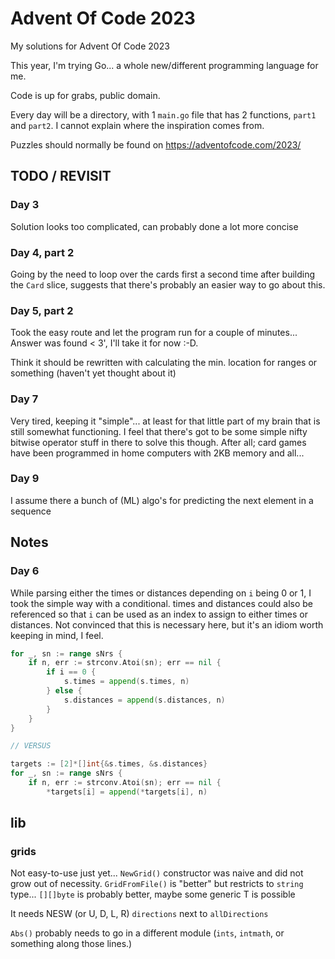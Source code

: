 # Advent Of Code 2023
My solutions for Advent Of Code 2023

This year, I'm trying Go... a whole new/different programming language for me.

Code is up for grabs, public domain.

Every day will be a directory, with 1 `main.go` file that has 2 functions, `part1` and `part2`.
I cannot explain where the inspiration comes from.

Puzzles should normally be found on https://adventofcode.com/2023/


## TODO / REVISIT

### Day 3
Solution looks too complicated, can probably done a lot more concise

### Day 4, part 2
Going by the need to loop over the cards first a second time after building the `Card` slice, suggests that there's probably an easier way to go about this.

### Day 5, part 2
Took the easy route and let the program run for a couple of minutes... Answer was found < 3', I'll take it for now :-D.

Think it should be rewritten with calculating the min. location for ranges or something (haven't yet thought about it)

### Day 7
Very tired, keeping it "simple"... at least for that little part of my brain that is still somewhat functioning.
I feel that there's got to be some simple nifty bitwise operator stuff in there to solve this though.
After all; card games have been programmed in home computers with 2KB memory and all...

### Day 9
I assume there a bunch of (ML) algo's for predicting the next element in a sequence


## Notes

### Day 6
While parsing either the times or distances depending on `i` being 0 or 1, I took the simple way with a conditional.
times and distances could also be referenced so that `i` can be used as an index to assign to either times or distances.
Not convinced that this is necessary here, but it's an idiom worth keeping in mind, I feel.
```Go
for _, sn := range sNrs {
    if n, err := strconv.Atoi(sn); err == nil {
        if i == 0 {
            s.times = append(s.times, n)
        } else {
            s.distances = append(s.distances, n)
        }
    }
}

// VERSUS

targets := [2]*[]int{&s.times, &s.distances}
for _, sn := range sNrs {
    if n, err := strconv.Atoi(sn); err == nil {
        *targets[i] = append(*targets[i], n)
```

## lib

### grids
Not easy-to-use just yet...
`NewGrid()` constructor was naive and did not grow out of necessity.
`GridFromFile()` is "better" but restricts to `string` type...
`[][]byte` is probably better, maybe some generic T is possible

It needs NESW (or U, D, L, R) `directions` next to `allDirections`

`Abs()` probably needs to go in a different module (`ints`, `intmath`, or something along those lines.)

